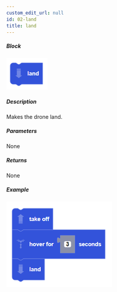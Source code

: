 ```yaml
---
custom_edit_url: null
id: 02-land
title: land
---
```


##### Block

![land image](land.PNG)

##### Description

Makes the drone land.

##### Parameters

None

##### Returns

None

##### Example

![land example](takeoff_hover_land_example.PNG)
